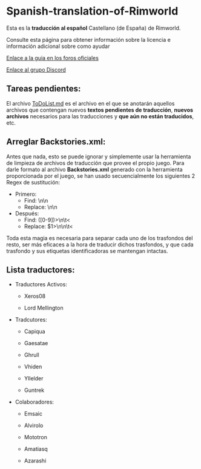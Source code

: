 Spanish-translation-of-Rimworld
===============================

Esta es la **traducción al español** Castellano (de España) de Rimworld.


Consulte esta página para obtener información sobre la licencia e información adicional sobre como ayudar

[Enlace a la guia en los foros oficiales](http://ludeon.com/forums/index.php?topic=2933.0)



[Enlace al grupo Discord](https://discord.gg/KF5cqm)

Tareas pendientes:
--------------------

El archivo [ToDoList.md](ToDoList.md) es el archivo en el que se anotarán aquellos archivos que contengan nuevos **textos pendientes de traducción**, **nuevos archivos** necesarios para las traducciones y **que aún no están traducidos**, etc.

Arreglar **Backstories.xml**:
--------------------
Antes que nada, esto se puede ignorar y simplemente usar la herramienta de limpieza de archivos de traducción que provee el propio juego.
Para darle formato al archivo **Backstories.xml** generado con la herramienta proporcionada por el juego, se han usado secuencialmente los siguientes 2 Regex de sustitución:
* Primero:
	* Find:		\n\n
	* Replace:	\\n\\n
* Después:
	* Find:		([0-9])>\n\t<
	* Replace:	$1>\n\n\t<

Toda esta magia es necesaria para separar cada uno de los trasfondos del resto, ser más eficaces a la hora de traducir dichos trasfondos, y que cada trasfondo y sus etiquetas identificadoras se mantengan intactas.


Lista  traductores:
--------------------

* Traductores Activos:
	* Xeros08

	* Lord Mellington



* Tradcutores:
	* Capiqua 

	* Gaesatae 

	* Ghrull

	* Vhiden

	* Yllelder
    
    * Guntrek


* Colaboradores:

	* Emsaic

	* Alvirolo

	* Mototron

	* Amatiasq

	* Azarashi
